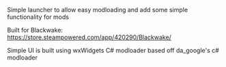 Simple launcher to allow easy modloading and add some simple functionality for mods

Built for Blackwake: https://store.steampowered.com/app/420290/Blackwake/

Simple UI is built using wxWidgets
C# modloader based off da_google's c# modloader
